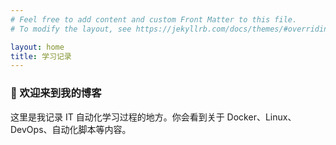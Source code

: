 ```yaml
---
# Feel free to add content and custom Front Matter to this file.
# To modify the layout, see https://jekyllrb.com/docs/themes/#overriding-theme-defaults

layout: home
title: 学习记录
---
```


### 👋 欢迎来到我的博客

这里是我记录 IT 自动化学习过程的地方。你会看到关于 Docker、Linux、DevOps、自动化脚本等内容。